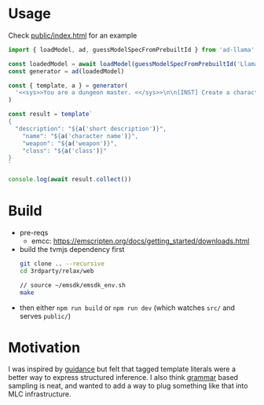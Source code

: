 # Usage
Check [public/index.html](./public/index.html) for an example

```javascript
import { loadModel, ad, guessModelSpecFromPrebuiltId } from 'ad-llama'

const loadedModel = await loadModel(guessModelSpecFromPrebuiltId('Llama-2-7b-chat-hf-q4f32_1'))
const generator = ad(loadedModel)

const { template, a } = generator(
  '<<sys>>You are a dungeon master. <</sys>>\n\n[INST] Create a character based on the Dungeons and Dragons universe.'
)

const result = template`
{
  "description": "${a('short description')}",
    "name": "${a('character name')}",
    "weapon": "${a('weapon')}",
    "class": "${a('class')}"
}
`

console.log(await result.collect())
```


# Build
- pre-reqs
  - emcc: https://emscripten.org/docs/getting_started/downloads.html
- build the tvmjs dependency first
  ```bash
  git clone .. --recursive
  cd 3rdparty/relax/web

  // source ~/emsdk/emsdk_env.sh
  make
  ```
- then either `npm run build` or `npm run dev` (which watches `src/` and serves `public/`)

# Motivation
I was inspired by [guidance](https://github.com/microsoft/guidance) but felt that tagged template literals were a better way to express structured inference. I also think [grammar](https://github.com/ggerganov/llama.cpp/pull/1773) based sampling is neat, and wanted to add a way to plug something like that into MLC infrastructure.
